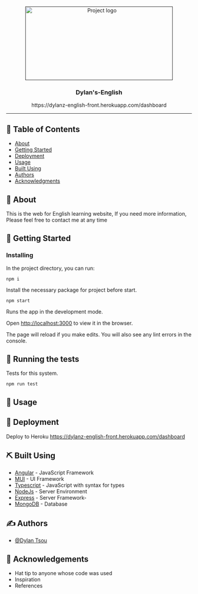 <p align="center">
  <a href="" rel="noopener">
 <img width=400px height=200px src="https://i.imgur.com/epSsP5l.png" alt="Project logo"></a>
</p>

<h3 align="center">Dylan's-English</h3>
<p align="center">https://dylanz-english-front.herokuapp.com/dashboard
</p>


---

## 📝 Table of Contents

- [About](#about)
- [Getting Started](#getting_started)
- [Deployment](#deployment)
- [Usage](#usage)
- [Built Using](#built_using)
- [Authors](#authors)
- [Acknowledgments](#acknowledgement)

## 🧐 About <a name = "about"></a>

 This is the web for English learning website, If you need more information, Please feel free to contact me at any time

## 🏁 Getting Started <a name = "getting_started"></a>

### Installing

In the project directory, you can run:

```
npm i
```

Install the necessary package for project before start.

```
npm start
```

Runs the app in the development mode.

Open [http://localhost:3000](http://localhost:3000) to view it in the browser.

The page will reload if you make edits.
You will also see any lint errors in the console.

## 🔧 Running the tests <a name = "tests"></a>

Tests for this system.


```
npm run test
```

## 🎈 Usage <a name="usage"></a>


## 🚀 Deployment <a name = "deployment"></a>

Deploy to Heroku
https://dylanz-english-front.herokuapp.com/dashboard

## ⛏️ Built Using <a name = "built_using"></a>

- [Angular](https://angular.io/) - JavaScript Framework
- [MUI](https://mui.com/) - UI Framework
- [Typescript](https://www.typescriptlang.org/) - JavaScript with syntax for types
- [NodeJs](https://nodejs.org/en/) - Server Environment
- [Express](https://expressjs.com/) - Server Framework- 
- [MongoDB](https://www.mongodb.com/) - Database

## ✍️ Authors <a name = "authors"></a>

- [@Dylan Tsou](https://github.com/dylantsouy) 

## 🎉 Acknowledgements <a name = "acknowledgement"></a>

- Hat tip to anyone whose code was used
- Inspiration
- References
